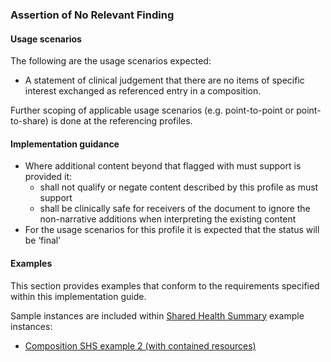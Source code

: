 ### Assertion of No Relevant Finding

#### Usage scenarios
The following are the usage scenarios expected:

* A statement of clinical judgement that there are no items of specific interest exchanged as referenced entry in a composition.

Further scoping of applicable usage scenarios (e.g. point-to-point or point-to-share) is done at the referencing profiles. 


#### Implementation guidance
* Where additional content beyond that flagged with must support is provided it:
    * shall not qualify or negate content described by this profile as must support
    * shall be clinically safe for receivers of the document to ignore the non-narrative additions when interpreting the existing content
* For the usage scenarios for this profile it is expected that the status will be ‘final’
 
 
#### Examples
This section provides examples that conform to the requirements specified within this implementation guide.

Sample instances are included within [Shared Health Summary](StructureDefinition-composition-shs-1.html) example instances:
* [Composition SHS example 2 (with contained resources)](Composition-bd06e981-ba86-4020-ba59-cd89f80e8712.html)
